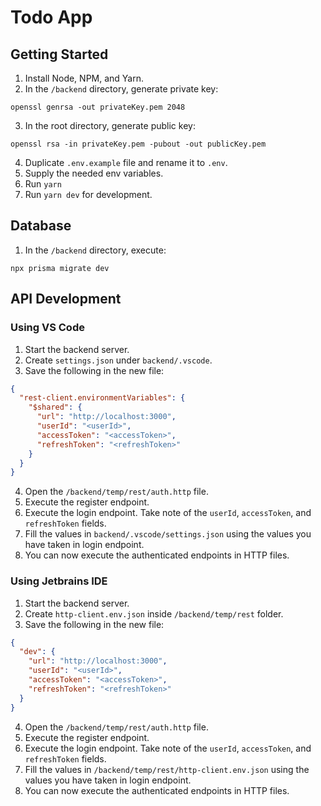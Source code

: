 # Todo App
## Getting Started
1. Install Node, NPM, and Yarn.
2. In the `/backend` directory, generate private key:
```shell
openssl genrsa -out privateKey.pem 2048
```
3. In the root directory, generate public key:
```shell
openssl rsa -in privateKey.pem -pubout -out publicKey.pem
```
4. Duplicate `.env.example` file and rename it to `.env`.
5. Supply the needed env variables. 
6. Run `yarn`
7. Run `yarn dev` for development.

## Database
1. In the `/backend` directory, execute:
```
npx prisma migrate dev
```

## API Development
### Using VS Code
1. Start the backend server.
2. Create `settings.json` under `backend/.vscode`.
3. Save the following in the new file:
```json
{
  "rest-client.environmentVariables": {
    "$shared": {
      "url": "http://localhost:3000",
      "userId": "<userId>",
      "accessToken": "<accessToken>",
      "refreshToken": "<refreshToken>"
    }
  }
}
```
4. Open the `/backend/temp/rest/auth.http` file.
5. Execute the register endpoint.
6. Execute the login endpoint. Take note of the `userId`, `accessToken`, and `refreshToken` fields.
7. Fill the values in `backend/.vscode/settings.json` using the values you have taken in login endpoint.
8. You can now execute the authenticated endpoints in HTTP files.

### Using Jetbrains IDE
1. Start the backend server.
2. Create `http-client.env.json` inside `/backend/temp/rest` folder.
3. Save the following in the new file:
```json
{
  "dev": {
    "url": "http://localhost:3000",
    "userId": "<userId>",
    "accessToken": "<accessToken>",
    "refreshToken": "<refreshToken>"
  }
}
```
4. Open the `/backend/temp/rest/auth.http` file.
5. Execute the register endpoint.
6. Execute the login endpoint. Take note of the `userId`, `accessToken`, and `refreshToken` fields.
7. Fill the values in `/backend/temp/rest/http-client.env.json` using the values you have taken in login endpoint.
8. You can now execute the authenticated endpoints in HTTP files.
